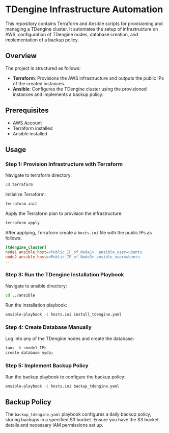 
# TDengine Infrastructure Automation

This repository contains Terraform and Ansible scripts for provisioning and managing a TDengine cluster. It automates the setup of infrastructure on AWS, configuration of TDengine nodes, database creation, and implementation of a backup policy.

## Overview

The project is structured as follows:

- **Terraform**: Provisions the AWS infrastructure and outputs the public IPs of the created instances.
- **Ansible**: Configures the TDengine cluster using the provisioned instances and implements a backup policy.

## Prerequisites

- AWS Account
- Terraform installed
- Ansible installed

## Usage

### Step 1: Provision Infrastructure with Terraform

Navigate to terraform directory:

``` bash
cd terraform
```

Initialize Terraform:

```bash
terraform init
```

Apply the Terraform plan to provision the infrastructure:

```bash
terraform apply
```

After applying, Terraform create a `hosts.ini` file with the public IPs as follows:

```ini
[tdengine_cluster]
node1 ansible_host=<Public_IP_of_Node1>  ansible_user=ubuntu
node2 ansible_host=<Public_IP_of_Node2> ansible_user=ubuntu
...
```

### Step 3: Run the TDengine Installation Playbook

Navigate to ansible directory:

``` bash
cd ../ansible
```

Run the installation playbook:

```bash
ansible-playbook -i hosts.ini install_tdengine.yaml
```

### Step 4: Create Database Manually

Log into any of the TDengine nodes and create the database:

```bash
taos -h <node1_IP>
create database mydb;
```

### Step 5: Implement Backup Policy

Run the backup playbook to configure the backup policy:

```bash
ansible-playbook -i hosts.ini backup_tdengine.yaml
```

## Backup Policy

The `backup_tdengine.yaml` playbook configures a daily backup policy, storing backups in a specified S3 bucket. Ensure you have the S3 bucket details and necessary IAM permissions set up.